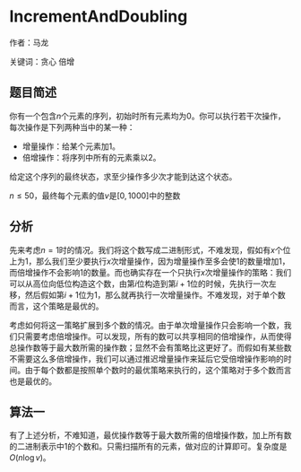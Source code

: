 # IncrementAndDoubling

作者：马龙

关键词：贪心 倍增

## 题目简述

你有一个包含$n$个元素的序列，初始时所有元素均为$0$。你可以执行若干次操作，每次操作是下列两种当中的某一种：

* 增量操作：给某个元素加$1$。
* 倍增操作：将序列中所有的元素乘以$2$。

给定这个序列的最终状态，求至少操作多少次才能到达这个状态。



$n \leq 50$，最终每个元素的值$v$是$[0, 1000]$中的整数

## 分析

先来考虑$n=1$时的情况。我们将这个数写成二进制形式，不难发现，假如有$x$个位上为$1$，那么我们至少要执行$x$次增量操作，因为增量操作至多会使$1$的数量增加$1$，而倍增操作不会影响$1$的数量。而也确实存在一个只执行$x$次增量操作的策略：我们可以从高位向低位构造这个数，由第$i$位构造到第$i+1$位的时候，先执行一次左移，然后假如第$i+1$位为$1$，那么就再执行一次增量操作。不难发现，对于单个数而言，这个策略是最优的。

考虑如何将这一策略扩展到多个数的情况。由于单次增量操作只会影响一个数，我们只需要考虑倍增操作。可以发现，所有的数可以共享相同的倍增操作，从而使得总操作数等于最大数所需的操作数；显然不会有策略比这更好了。而假如有某些数不需要这么多倍增操作，我们可以通过推迟增量操作来延后它受倍增操作影响的时间。由于每个数都是按照单个数时的最优策略来执行的，这个策略对于多个数而言也是最优的。

## 算法一

有了上述分析，不难知道，最优操作数等于最大数所需的倍增操作数，加上所有数的二进制表示中$1$的个数和。只需扫描所有的元素，做对应的计算即可。复杂度是$O(n \log v)$。